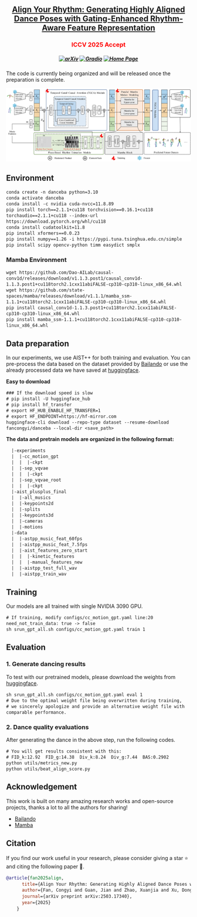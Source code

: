 <h2 align="center"> <a href="https://arxiv.org/abs/2503.17340">Align Your Rhythm: Generating Highly Aligned Dance Poses with Gating-Enhanced  <a href="https://arxiv.org/abs/2503.17340"> Rhythm-Aware Feature Representation </a>

<h3 align="center">
  <font color="red"><b> ICCV 2025 Accept </b></font>
</h3>


<h5 align="center">

[![arXiv](https://img.shields.io/badge/Arxiv-2503.17340-b31b1b.svg?logo=arXiv)](https://arxiv.org/abs/2503.17340) [![Gradio](https://img.shields.io/badge/%F0%9F%A4%97%20Hugging%20Face-Spaces-blue)](https://huggingface.co/datasets/fancongyi/danceba) 
[![Home Page](https://img.shields.io/badge/Project-Website-green.svg)](https://danceba.github.io/)
</h5>

The code is currently being organized and will be released once the preparation is complete.

![Danceba](assets/pipeline1.png "Pipeline")



## Environment

```
conda create -n danceba python=3.10
conda activate danceba
conda install -c nvidia cuda-nvcc=11.8.89
pip install torch==2.1.1+cu118 torchvision==0.16.1+cu118 torchaudio==2.1.1+cu118 --index-url https://download.pytorch.org/whl/cu118
conda install cudatoolkit=11.8
pip install xformers==0.0.23
pip install numpy==1.26 -i https://pypi.tuna.tsinghua.edu.cn/simple
pip install scipy opencv-python timm easydict smplx
```

### Mamba Environment
```
wget https://github.com/Dao-AILab/causal-conv1d/releases/download/v1.1.3.post1/causal_conv1d-1.1.3.post1+cu118torch2.1cxx11abiFALSE-cp310-cp310-linux_x86_64.whl
wget https://github.com/state-spaces/mamba/releases/download/v1.1.1/mamba_ssm-1.1.1+cu118torch2.1cxx11abiFALSE-cp310-cp310-linux_x86_64.whl
pip install causal_conv1d-1.1.3.post1+cu118torch2.1cxx11abiFALSE-cp310-cp310-linux_x86_64.whl 
pip install mamba_ssm-1.1.1+cu118torch2.1cxx11abiFALSE-cp310-cp310-linux_x86_64.whl
```



## Data preparation

In our experiments, we use AIST++ for both training and evaluation. You can pre-process the data based on the dataset provided by [Bailando](https://github.com/lisiyao21/Bailando) or use the already processed data we have saved at [huggingface](https://huggingface.co/datasets/fancongyi/danceba).

**Easy to download**
```
### If the download speed is slow
# pip install -U huggingface_hub
# pip install hf_transfer
# export HF_HUB_ENABLE_HF_TRANSFER=1
# export HF_ENDPOINT=https://hf-mirror.com
huggingface-cli download --repo-type dataset --resume-download fancongyi/danceba --local-dir <save_path>
```

**The data and pretrain models are organized in the following format:**
```
  |-experiments
  |  |-cc_motion_gpt
  |  |  |-ckpt
  |  |-sep_vqvae
  |  |  |-ckpt
  |  |-sep_vqvae_root
  |  |  |-ckpt
  |-aist_plusplus_final
  |  |-all_musics
  |  |-keypoints2d
  |  |-splits
  |  |-keypoints3d
  |  |-cameras
  |  |-motions
  |-data
  |  |-astpp_music_feat_60fps
  |  |-aistpp_music_feat_7.5fps
  |  |-aist_features_zero_start
  |  |  |-kinetic_features
  |  |  |-manual_features_new
  |  |-aistpp_test_full_wav
  |  |-aistpp_train_wav
```


## Training

Our models are all trained with single NVIDIA 3090 GPU.

```
# If training, modify configs/cc_motion_gpt.yaml line:20 need_not_train_data: true -> false
sh srun_gpt_all.sh configs/cc_motion_gpt.yaml train 1
```

## Evaluation

### 1. Generate dancing results

To test with our pretrained models, please download the weights from [huggingface](https://huggingface.co/datasets/fancongyi/danceba).

```
sh srun_gpt_all.sh configs/cc_motion_gpt.yaml eval 1
# Due to the optimal weight file being overwritten during training,
# we sincerely apologize and provide an alternative weight file with comparable performance.
```

### 2. Dance quality evaluations

After generating the dance in the above step, run the following codes.

```
# You will get results consistent with this: 
# FID_k:12.92  FID_g:14.38  Div_k:8.24  Div_g:7.44  BAS:0.2902
python utils/metrics_new.py
python utils/beat_align_score.py
```



## Acknowledgement

This work is built on many amazing research works and open-source projects, thanks a lot to all the authors for sharing!

- [Bailando](https://github.com/lisiyao21/Bailando)
- [Mamba](https://github.com/state-spaces/mamba)

## Citation
If you find our work useful in your research, please consider giving a star :star: and citing the following paper :pencil:.

```bibTeX
@article{fan2025align,
      title={Align Your Rhythm: Generating Highly Aligned Dance Poses with Gating-Enhanced Rhythm-Aware Feature Representation},
      author={Fan, Congyi and Guan, Jian and Zhao, Xuanjia and Xu, Dongli and Lin, Youtian and Ye, Tong and Feng, Pengming and Pan, Haiwei},
      journal={arXiv preprint arXiv:2503.17340},
      year={2025}
    }
```
